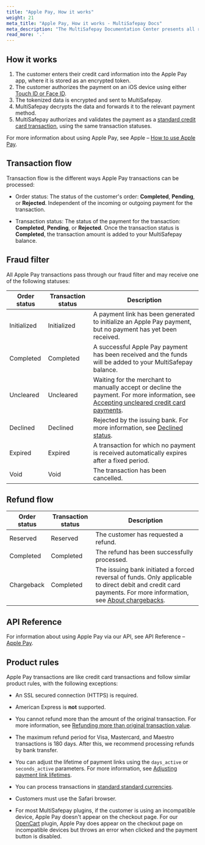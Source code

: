 ```yaml
---
title: "Apple Pay, How it works"
weight: 21
meta_title: "Apple Pay, How it works - MultiSafepay Docs"
meta_description: "The MultiSafepay Documentation Center presents all relevant information about our Plugins and API. You can also find support pages for payment methods, tools and general questions as well as the contact details of our Support and Integration Teams."
read_more: '.'
---
```


## How it works

1. The customer enters their credit card information into the Apple Pay app, where it is stored as an encrypted token. 
2. The customer authorizes the payment on an iOS device using either [Touch ID or Face ID](https://www.apple.com/apple-pay). 
3. The tokenized data is encrypted and sent to MultiSafepay.
4. MultiSafepay decrypts the data and forwards it to the relevant payment method. 
5. MultiSafepay authorizes and validates the payment as a [standard credit card transaction](/payment-methods/credit-and-debit-cards), using the same transaction statuses.

For more information about using Apple Pay, see Apple – [How to use Apple Pay](https://support.apple.com/en-us/HT201239).

## Transaction flow

Transaction flow is the different ways Apple Pay transactions can be processed:

- Order status: The status of the customer's order: **Completed**, **Pending**, or **Rejected**. Independent of the incoming or outgoing payment for the transaction.

- Transaction status: The status of the payment for the transaction: **Completed**, **Pending**, or **Rejected**. Once the transaction status is **Completed**, the transaction amount is added to your MultiSafepay balance.

## Fraud filter

All Apple Pay transactions pass through our fraud filter and may receive one of the following statuses:

| Order status                      | Transaction status      | Description |
|--------------------------------|-----------|-----------------------------------------------------------------------------------------|
| Initialized | Initialized | A payment link has been generated to initialize an Apple Pay payment, but no payment has yet been received.  | 
| Completed   | Completed   | A successful Apple Pay payment has been received and the funds will be added to your MultiSafepay balance.   | 
| Uncleared   | Uncleared   |  Waiting for the merchant to manually accept or decline the payment. For more information, see [Accepting uncleared credit card payments](/faq/risk-and-fraud/how-to-accept-an-uncleared-transaction).  | 
| Declined    | Declined    | Rejected by the issuing bank. For more information, see [Declined status](/faq/general/declined-status). | 
| Expired     | Expired     | A transaction for which no payment is received automatically expires after a fixed period.  | 
| Void        | Void    | The transaction has been cancelled.   | 

## Refund flow

| Order status                      | Transaction status      | Description |
|--------------------------------|-----------|-----------------------------------------------------------------------------------------|
| Reserved       | Reserved    | The customer has requested a refund. | 
| Completed      | Completed   | The refund has been successfully processed.  | 
| Chargeback     | Completed   | The issuing bank initiated a forced reversal of funds. Only applicable to direct debit and credit card payments. For more information, see [About chargebacks](/faq/chargebacks/about-chargebacks).         |               

## API Reference

For information about using Apple Pay via our API, see API Reference – [Apple Pay](/api/#applepay).

## Product rules

Apple Pay transactions are like credit card transactions and follow similar product rules, with the following exceptions:

- An SSL secured connection (HTTPS) is required.

- American Express is **not** supported.

- You cannot refund more than the amount of the original transaction. For more information, see [Refunding more than original transaction value](/faq/finance/refunding-more-than-original-transaction-value).

- The maximum refund period for Visa, Mastercard, and Maestro transactions is 180 days. After this, we recommend processing refunds by bank transfer.

- You can adjust the lifetime of payment links using the `days_active` or `seconds_active` parameters. For more information, see [Adjusting payment link lifetimes](/faq/api/adjusting-payment-link-lifetimes/).

* You can process transactions in [standard standard currencies](/faq/general/currencies-supported).

- Customers must use the Safari browser.

- For most MultiSafepay plugins, if the customer is using an incompatible device, Apple Pay doesn't appear on the checkout page. For our [OpenCart](/integrations/ecommerce-integrations/opencart/) plugin, Apple Pay does appear on the checkout page on incompatible devices but throws an error when clicked and the payment button is disabled. 

